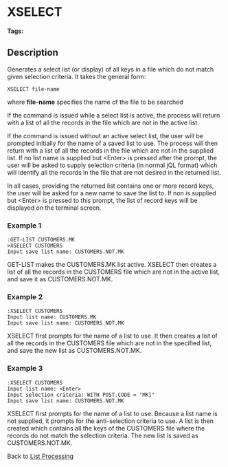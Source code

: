 # XSELECT

<PageHeader />

**Tags:**
<badge text='lists' vertical='middle' />

## Description

Generates a select list (or display) of all keys in a file which do not match given selection criteria. It takes the general form:

```
XSELECT file-name
```

where **file-name** specifies the name of the file to be searched

If the command is issued while a select list is active, the process will return with a list of all the records in the file which are not in the active list.

If the command is issued without an active select list, the user will be prompted initially for the name of a saved list to use. The process will then return with a list of all the records in the file which are not in the supplied list. If no list name is supplied but &lt;Enter&gt; is pressed after the prompt, the user will be asked to supply selection criteria (in normal jQL format) which will identify all the records in the file that are not desired in the returned list.

In all cases, providing the returned list contains one or more record keys, the user will be asked for a new name to save the list to. If non is supplied but &lt;Enter&gt; is pressed to this prompt, the list of record keys will be displayed on the terminal screen.

### Example 1

```
:GET-LIST CUSTOMERS.MK
>XSELECT CUSTOMERS
Input save list name: CUSTOMERS.NOT.MK
```

GET-LIST makes the CUSTOMERS.MK list active. XSELECT then creates a list of all the records in the CUSTOMERS file which are not in the active list, and save it as CUSTOMERS.NOT.MK.

### Example 2

```
:XSELECT CUSTOMERS
Input list name: CUSTOMERS.MK
Input save list name: CUSTOMERS.NOT.MK
```

XSELECT first prompts for the name of a list to use. It then creates a list of all the records in the CUSTOMERS file which are not in the specified list, and save the new list as CUSTOMERS.NOT.MK.

### Example 3

```
:XSELECT CUSTOMERS
Input list name: <Enter>
Input selection criteria: WITH POST.CODE = "MK]"
Input save list name: CUSTOMERS.NOT.MK
```

XSELECT first prompts for the name of a list to use. Because a list name is not supplied, it prompts for the anti-selection criteria to use. A list is then created which contains all the keys of the CUSTOMERS file where the records do not match the selection criteria. The new list is saved as CUSTOMERS.NOT.MK.

Back to [List Processing](./../list-processing)
